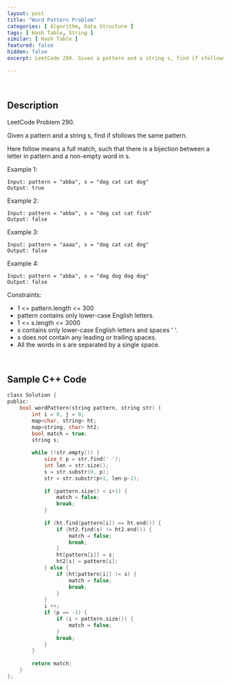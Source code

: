 ```yaml
---
layout: post
title: "Word Pattern Problem"
categories: [ Algorithm, Data Structure ]
tags: [ Hash Table, String ]
similar: [ Hash Table ]
featured: false
hidden: false
excerpt: LeetCode 290. Given a pattern and a string s, find if sfollows the same pattern.

---
```


<br />

## Description

LeetCode Problem 290.

Given a pattern and a string s, find if sfollows the same pattern.

Here follow means a full match, such that there is a bijection between a letter in pattern and a non-empty word in s.

Example 1:
```
Input: pattern = "abba", s = "dog cat cat dog"
Output: true
```

Example 2:
```
Input: pattern = "abba", s = "dog cat cat fish"
Output: false
```

Example 3:
```
Input: pattern = "aaaa", s = "dog cat cat dog"
Output: false
```

Example 4:
```
Input: pattern = "abba", s = "dog dog dog dog"
Output: false
```

Constraints:
* 1 <= pattern.length <= 300
* pattern contains only lower-case English letters.
* 1 <= s.length <= 3000
* s contains only lower-case English letters and spaces ' '.
* s does not contain any leading or trailing spaces.
* All the words in s are separated by a single space.

<br />

## Sample C++ Code


```c
class Solution {
public:
    bool wordPattern(string pattern, string str) {
        int i = 0, j = 0;
        map<char, string> ht;
        map<string, char> ht2;
        bool match = true;
        string s;
        
        while (!str.empty()) {
            size_t p = str.find(' ');
            int len = str.size();
            s = str.substr(0, p);
            str = str.substr(p+1, len-p-1);
            
            if (pattern.size() < i+1) {
                match = false;
                break;
            }
            
            if (ht.find(pattern[i]) == ht.end()) {
                if (ht2.find(s) != ht2.end()) {
                    match = false;
                    break;
                }
                ht[pattern[i]] = s;
                ht2[s] = pattern[i];
            } else {
                if (ht[pattern[i]] != s) {
                    match = false;
                    break;
                }
            }
            i ++;
            if (p == -1) {
                if (i < pattern.size()) {
                    match = false;
                }
                break;
            }
        }
        
        return match;
    }
};
```


